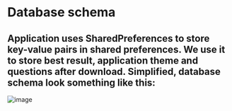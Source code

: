 # Database schema  

## Application uses SharedPreferences to store key-value pairs in shared preferences. We use it to store best result, application theme and questions after download. Simplified, database schema look something like this:

![image](https://user-images.githubusercontent.com/78850311/209826637-057be123-a824-479f-8dc2-d617981b4fbf.png)
